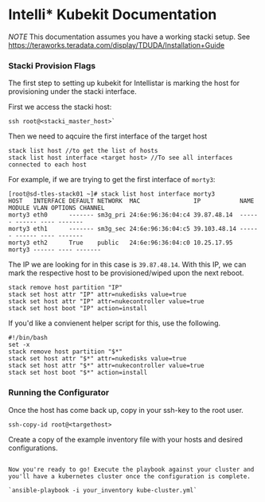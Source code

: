 # Intelli* Kubekit Documentation

*NOTE* This documentation assumes you have a working stacki setup. See https://teraworks.teradata.com/display/TDUDA/Installation+Guide

### Stacki Provision Flags

The first step to setting up kubekit for Intellistar is marking the host for provisioning under the stacki interface. 

First we access the stacki host:
``` 
ssh root@<stacki_master_host>`
```

Then we need to aqcuire the first interface of the target host
```
stack list host //to get the list of hosts
stack list host interface <target host> //To see all interfaces connected to each host
```
For example, if we are trying to get the first interface of `morty3`:

```
[root@sd-tles-stack01 ~]# stack list host interface morty3
HOST   INTERFACE DEFAULT NETWORK  MAC               IP           NAME   MODULE VLAN OPTIONS CHANNEL
morty3 eth0      ------- sm3g_pri 24:6e:96:36:04:c4 39.87.48.14  ------ ------ ---- -------
morty3 eth1      ------- sm3g_sec 24:6e:96:36:04:c5 39.103.48.14 ------ ------ ---- -------
morty3 eth2      True    public   24:6e:96:36:04:c0 10.25.17.95  morty3 ------ ---- -------
```
The IP we are looking for in this case is `39.87.48.14`. With this IP, we can mark the respective host to be provisioned/wiped upon the next reboot. 

```
stack remove host partition "IP"
stack set host attr "IP" attr=nukedisks value=true
stack set host attr "IP" attr=nukecontroller value=true
stack set host boot "IP" action=install
```

If you'd like a convienent helper script for this, use the following.

```
#!/bin/bash
set -x
stack remove host partition "$*"
stack set host attr "$*" attr=nukedisks value=true
stack set host attr "$*" attr=nukecontroller value=true
stack set host boot "$*" action=install
```

### Running the Configurator

Once the host has come back up, copy in your ssh-key to the root user.

`ssh-copy-id root@<targethost>` 

Create a copy of the example inventory file with your hosts and desired configurations.


``` 

Now you're ready to go! Execute the playbook against your cluster and you'll have a kubernetes cluster once the configuration is complete.

`ansible-playbook -i your_inventory kube-cluster.yml`
